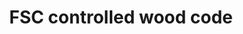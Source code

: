 ---
title: 'FSC controlled wood code'
field: 'fsc.wood.code'
slug: 'fsc-wood-code'
comment: 'select from control list'
required: False
vocabulary: 'vocabulary.txt'
module: 'Scope'
cluster: 'Fsc'
policy: 'Controlled value. Multi select from control list.'
layout: 'fsc'
---